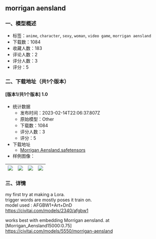 ## morrigan aensland
### 一、模型概述

- 标签：`anime`, `character`, `sexy`, `woman`, `video game`, `morrigan aensland`
- 下载数：1084
- 收藏人数：183
- 评论人数：2
- 评分人数：3
- 评分：5

### 二、下载地址（共1个版本）

#### [版本1/共1个版本] 1.0

- 统计数据
  - 发布时间：2023-02-14T22:06:37.807Z
  - 原始模型：Other
  - 下载数：1084
  - 评分人数：3
  - 评分：5
- 下载地址
  - [Morrigan Aensland.safetensors](https://civitai.com/api/download/models/9391)
- 样例图像：

| <img src="https://image.civitai.com/xG1nkqKTMzGDvpLrqFT7WA/9551f79f-8e91-4919-ea89-53f6a3318300/width=450/90294.jpeg" /> | <img src="https://image.civitai.com/xG1nkqKTMzGDvpLrqFT7WA/f7f53145-5eab-4acd-b9d0-ebb0ea7a4500/width=450/90299.jpeg" /> | <img src="https://image.civitai.com/xG1nkqKTMzGDvpLrqFT7WA/b517a631-33b4-4e21-a684-860ced2d3a00/width=450/90298.jpeg" /> | <img src="https://image.civitai.com/xG1nkqKTMzGDvpLrqFT7WA/a5e054e1-3085-46f0-e5c9-0589670dda00/width=450/90297.jpeg" /> |
| ---- | ---- | ---- | ---- |


### 三、详情
<p>my first try at making a Lora. <br />trigger words are mostly poses it train on. <br />model used : AFGBW1+Art+DnD<br /><a target="_blank" rel="ugc" href="https://civitai.com/models/2340/afgbw1">https://civitai.com/models/2340/afgbw1</a></p><p>works best with embedding Morrigan aensland. at  [Morrigan_Aensland15000:0.75]<br /><a target="_blank" rel="ugc" href="https://civitai.com/models/5550/morrigan-aensland">https://civitai.com/models/5550/morrigan-aensland</a></p>
